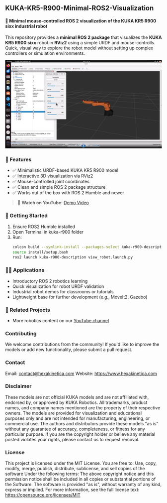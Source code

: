 ## KUKA-KR5-R900-Minimal-ROS2-Visualization

#### 🦾 Minimal mouse-controlled ROS 2 visualization of the KUKA KR5 R900 sixx industrial robot

This repository provides a **minimal ROS 2 package** that visualizes the **KUKA KR5 R900 sixx** robot in **RViz2** using a simple URDF and mouse-controlls. Quick, visual way to explore the robot model without setting up complex controllers or simulation environments.

![Screenshot](Screenshot.jpg)

### 📌 Features

- ✅ Minimalistic URDF-based KUKA KR5 R900 model
- ✅ Interactive 3D visualization via RViz2
- ✅ Mouse-controlled joint coordinates
- ✅ Clean and simple ROS 2 package structure
- ✅ Works out of the box with ROS 2 Humble and newer

> 🎥 **Watch on YouTube**: [Demo Video](https://youtu.be/zOlP1SSh640)


### 🚀 Getting Started

1. Ensure ROS2 Humble installed
2. Open Terminal in kuka-r900 folder
3. Run:
   ```bash
   colcon build --symlink-install --packages-select kuka-r900-description
   source install/setup.bash
   ros2 launch kuka-r900-description view_robot.launch.py


### 👨‍🔬 Applications

- Introductory ROS 2 robotics learning
- Quick visualization for robot URDF validation
- Industrial robot demos for classrooms or tutorials
- Lightweight base for further development (e.g., MoveIt2, Gazebo)


### 🧩 Related Projects

- More robotics content on our [YouTube channel](https://www.youtube.com/@hexakinetica)




### Contributing

We welcome contributions from the community! If you'd like to improve the models or add new functionality, please submit a pull request.

### Contact

Email: contact@hexakinetica.com
Website: https://www.hexakinetica.com



### Disclaimer

These models are not official KUKA models and are not affiliated with, endorsed by, or approved by KUKA Robotics. All trademarks, product names, and company names mentioned are the property of their respective owners.
The models are provided for visualization and educational purposes only and are not intended for manufacturing, engineering, or commercial use. The authors and distributors provide these models "as is" without any guarantee of accuracy, completeness, or fitness for any particular purpose.
If you are the copyright holder or believe any material posted violates your rights, please contact us to request removal.

### License
This project is licensed under the MIT License.
You are free to:
Use, copy, modify, merge, publish, distribute, sublicense, and sell copies of the software
Under the following terms:
The above copyright notice and this permission notice shall be included in all copies or substantial portions of the Software.
The software is provided "as is", without warranty of any kind, express or implied.
For more information, see the full license text: https://opensource.org/licenses/MIT

